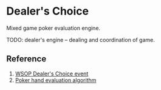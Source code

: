 # Dealer's Choice

Mixed game poker evaluation engine.

TODO: dealer's engine – dealing and coordination of game.

## Reference

1. [WSOP Dealer's Choice event](https://www.wsop.com/pdfs/structuresheets/structure_5504_23147.pdf)
2. [Poker hand evaluation algorithm](https://github.com/HenryRLee/PokerHandEvaluator/blob/master/Documentation/Algorithm.md)

